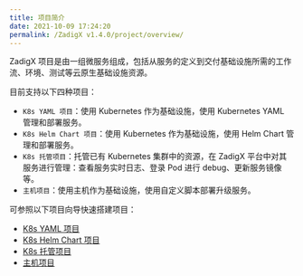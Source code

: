 ```yaml
---
title: 项目简介
date: 2021-10-09 17:24:20
permalink: /ZadigX v1.4.0/project/overview/
---
```

ZadigX 项目是由一组微服务组成，包括从服务的定义到交付基础设施所需的工作流、环境、测试等云原生基础设施资源。

目前支持以下四种项目：
- `K8s YAML 项目`：使用 Kubernetes 作为基础设施，使用 Kubernetes YAML 管理和部署服务。
- `K8s Helm Chart 项目`：使用 Kubernetes 作为基础设施，使用 Helm Chart 管理和部署服务。
- `K8s 托管项目`：托管已有 Kubernetes 集群中的资源，在 ZadigX 平台中对其服务进行管理：查看服务实时日志、登录 Pod 进行 debug、更新服务镜像等。
- `主机项目`：使用主机作为基础设施，使用自定义脚本部署升级服务。

可参照以下项目向导快速搭建项目：
* [K8s YAML 项目](/ZadigX%20v1.4.0/project/k8s-yaml/)
* [K8s Helm Chart 项目](/ZadigX%20v1.4.0/project/helm-chart/)
* [K8s 托管项目](/ZadigX%20v1.4.0/project/host-k8s-resources/)
* [主机项目](/ZadigX%20v1.4.0/project/vm/)
